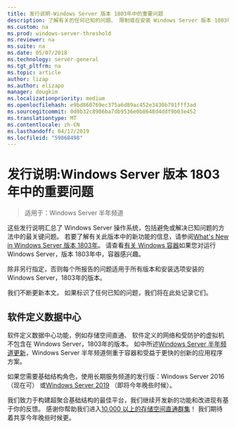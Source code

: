 ```yaml
---
title: 发行说明-Windows Server 版本 1803年中的重要问题
description: 了解有关的任何已知的问题、 限制或在安装 Windows Server 版本 1803年之前需要其他信息
ms.custom: na
ms.prod: windows-server-threshold
ms.reviewer: na
ms.suite: na
ms.date: 05/07/2018
ms.technology: server-general
ms.tgt_pltfrm: na
ms.topic: article
author: lizap
ms.author: elizapo
manager: dougkim
ms.localizationpriority: medium
ms.openlocfilehash: e9bd860769ec375a6d89ac452e3430b791fff3ad
ms.sourcegitcommit: 0d0b32c8986ba7db9536e0b8648d4ddf9b03e452
ms.translationtype: MT
ms.contentlocale: zh-CN
ms.lasthandoff: 04/17/2019
ms.locfileid: "59868498"
---
```

# <a name="release-notes-important-issues-in-windows-server-version-1803"></a>发行说明:Windows Server 版本 1803年中的重要问题

>适用于：Windows Server 半年频道

这些发行说明汇总了 Windows Server 操作系统，包括避免或解决已知问题的方法中的最关键问题。 若要了解有关此版本中的新功能的信息，请参阅[What's New in Windows Server 版本 1803年](whats-new-in-windows-server-1803.md)。 请查看[有关 Windows 容器](https://docs.microsoft.com/virtualization/windowscontainers/about/)如果您对运行 Windows Server，版本 1803年中，容器感兴趣。 

除非另行指定，否则每个所报告的问题适用于所有版本和安装选项安装的 Windows Server，1803年的版本。  

我们不断更新本文。 如果标识了任何已知的问题，我们将在此处记录它们。 


## <a name="software-defined-datacenter"></a>软件定义数据中心

软件定义数据中心功能，例如存储空间直通、 软件定义的网络和受防护的虚拟机不包含在 Windows Server，1803年的版本。 如中所述[Windows Server 半年频道更新](https://cloudblogs.microsoft.com/windowsserver/2018/03/29/windows-server-semi-annual-channel-update/)，Windows Server 半年频道侧重于容器和受益于更快的创新的应用程序方案。 

如果您需要基础结构角色，使用长期服务频道的发行版：Windows Server 2016 （现在可） 或[Windows Server 2019](https://cloudblogs.microsoft.com/windowsserver/2018/03/20/introducing-windows-server-2019-now-available-in-preview) （即将今年晚些时候）。

我们致力于构建超聚合基础结构的最佳平台，我们继续开发新的功能和改进现有基于你的反馈。 感谢你帮助我们进入[10,000 以上的存储空间直通群集](https://blogs.technet.microsoft.com/filecab/2018/03/27/storage-spaces-direct-momentum)！ 我们期待着共享今年晚些时候更。